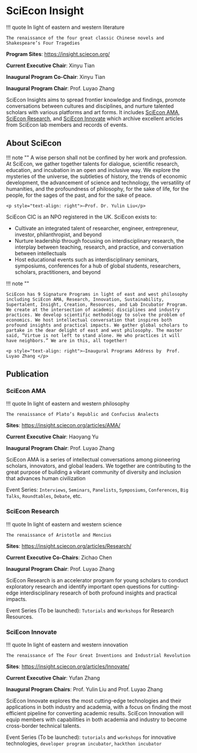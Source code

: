 # SciEcon Insight

!!! quote
    In light of eastern and western literature

    The renaissance of the four great classic Chinese novels and Shakespeare’s Four Tragedies


**Program Sites**: <https://insight.sciecon.org/>

**Current Executive Chair**: Xinyu Tian

**Inaugural Program Co-Chair**: Xinyu Tian

**Inaugural Program Chair**: Prof. Luyao Zhang

SciEcon Insights aims to spread frontier knowledge and findings, promote conversations between cultures and disciplines, and nurture talented scholars with various platforms and art forms. It includes [SciEcon AMA](https://medium.com/sciecon-ama), [SciEcon Research](https://medium.com/sciecon-research), and [SciEcon Innovate](https://medium.com/sciecon-innovate) which archive excellent articles from SciEcon lab members and records of events. 

## About SciEcon

!!! note ""
    A wise person shall not be confined by her work and profession. At SciEcon, we gather together talents for dialogue, scientific research, education, and incubation in an open and inclusive way. We explore the mysteries of the universe, the subtleties of history, the trends of economic development, the advancement of science and technology, the versatility of humanities, and the profoundness of philosophy, for the sake of life, for the people, for the sages of the past, and for the sake of peace.
                                                                                         
    <p style="text-align: right">—Prof. Dr. Yulin Liu</p>

SciEcon CIC is an NPO registered in the UK. SciEcon exists to:

- Cultivate an integrated talent of researcher, engineer, entrepreneur, investor, philanthropist, and beyond
- Nurture leadership through focusing on interdisciplinary research, the interplay between teaching, research, and practice, and conversation between intellectuals
- Host educational events such as interdisciplinary seminars, symposiums, conferences for a hub of global students, researchers, scholars, practitioners, and beyond

!!! note ""

    SciEcon has 9 Signature Programs in light of east and west philosophy including SciEcon AMA, Research, Innovation, Sustainability, Supertalent, Insight, Creation, Resources, and Lab Incubator Program. We create at the intersection of academic disciplines and industry practices. We develop scientific methodology to solve the problem of economics. We host intellectual conversation that inspires both profound insights and practical impacts. We gather global scholars to partake in the dear delight of east and west philosophy. The master said, “Virtue is not left to stand alone. He who practices it will have neighbors.” We are in this, all together!

    <p style="text-align: right">―Inaugural Programs Address by  Prof. Luyao Zhang </p>

## Publication

### SciEcon AMA

!!! quote
    In light of eastern and western philosophy

    The renaissance of Plato’s Republic and Confucius Analects


**Sites**: <https://insight.sciecon.org/articles/AMA/>

**Current Executive Chair**: Haoyang Yu

**Inaugural Program Chair**: Prof. Luyao Zhang

SciEcon AMA is a series of intellectual conversations among pioneering scholars, innovators, and global leaders. We together are contributing to the great purpose of building a vibrant community of diversity and inclusion that advances human civilization

Event Series: `Interviews`, `Seminars`, `Panelists`, `Symposiums`, `Conferences`, `Big Talks`, `Roundtables`, `Debate`, etc. 

### SciEcon Research 

!!! quote
    In light of eastern and western science

    The renaissance of Aristotle and Mencius


**Sites**: <https://insight.sciecon.org/articles/Research/>

**Current Executive Co-Chairs**: Zichao Chen

**Inaugural Program Chair**: Prof. Luyao Zhang

SciEcon Research is an accelerator program for young scholars to conduct exploratory research and identify important open questions for cutting-edge interdisciplinary research of both profound insights and practical impacts. 

Event Series (To be launched): `Tutorials` and `Workshops` for Research Resources.

### SciEcon Innovate

!!! quote
    In light of eastern and western innovation
    
    The renaissance of The Four Great Inventions and Industrial Revolution


**Sites**: <https://insight.sciecon.org/articles/Innovate/>

**Current Executive Chair**: Yufan Zhang

**Inaugural Program Chairs**: Prof. Yulin Liu and Prof. Luyao Zhang

SciEcon Innovate explores the most cutting-edge technologies and their applications in both industry and academia, with a focus on finding the most efficient pipeline for converting academic results. SciEcon Innovation will equip members with capabilities in both academia and industry to become cross-border technical talents.

Event Series (To be launched): `tutorials` and `workshops` for innovative technologies, `developer program incubator`, `hackthon incubator`
